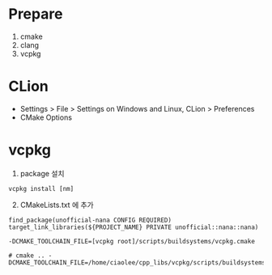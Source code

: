 # Prepare

1. cmake
2. clang
3. vcpkg

# CLion

- Settings > File > Settings on Windows and Linux, CLion > Preferences
- CMake Options

# vcpkg

1. package 설치

~~~
vcpkg install [nm]
~~~

2. CMakeLists.txt 에 추가

~~~
find_package(unofficial-nana CONFIG REQUIRED)
target_link_libraries(${PROJECT_NAME} PRIVATE unofficial::nana::nana)
~~~

~~~
-DCMAKE_TOOLCHAIN_FILE=[vcpkg root]/scripts/buildsystems/vcpkg.cmake

# cmake .. -DCMAKE_TOOLCHAIN_FILE=/home/ciaolee/cpp_libs/vcpkg/scripts/buildsystems/vcpkg.cmake
~~~